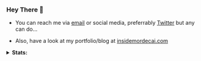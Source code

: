 <!-- Card guide: https://github.com/anuraghazra/github-readme-stats -->

### Hey There 👋

- You can reach me via [email](mailto:contact@insidemordecai.com) or social media, preferrably [Twitter](https://twitter.com/insidemordecai) but any can do...

- Also, have a look at my portfolio/blog at [insidemordecai.com](https://insidemordecai.com)


<details>
 <summary><b>Stats:</b></summary>
 
 <img height="180em" alt="Mordecai's GitHub Stats" src="https://github-readme-stats.vercel.app/api?username=insidemordecai&show_icons=true&include_all_commits=true&count_private=true&theme=graywhite&hide_border=true">
 <img height="180em" alt="Mordecai's Top Languages" src="https://github-readme-stats.vercel.app/api/top-langs?username=insidemordecai&layout=compact&theme=graywhite&hide_border=true&count_private=true">

</details>

<!--
- 🌱 I’m currently learning Flutter
- 💬 Coming soon: Update to my portfolio
- ⚡
- 🤔 I’m looking for help with ...
- 💬 Ask me about ...
- ⚡ Fun fact: ...
📫 
😄 Pronouns: he / him <br>
🔭 Currently working on my school project making use of Flutter <br>
-->
